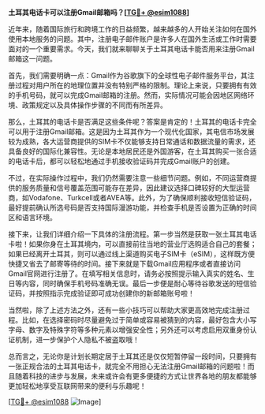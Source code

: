 **土耳其电话卡可以注册Gmail邮箱吗？[[TG💪+ @esim1088](https://t.me/s/esim1088)]**

近年来，随着国际旅行和跨境工作的日益频繁，越来越多的人开始关注如何在国外使用本地服务的问题。其中，注册电子邮件账户是许多人在国外生活或工作时需要面对的一个重要需求。今天，我们就来聊聊关于土耳其电话卡能否用来注册Gmail邮箱这一问题。

首先，我们需要明确一点：Gmail作为谷歌旗下的全球性电子邮件服务平台，其注册过程对用户所在的地理位置并没有特别严格的限制。理论上来说，只要拥有有效的手机号码，就可以完成Gmail邮箱的注册。然而，实际情况可能会因地区网络环境、政策规定以及具体操作步骤的不同而有所差异。

那么，土耳其的电话卡是否满足这些条件呢？答案是肯定的！土耳其的电话卡完全可以用于注册Gmail邮箱。这是因为土耳其作为一个现代化国家，其电信市场发展较为成熟，各大运营商提供的SIM卡不仅能够支持日常通话和数据流量的需求，还具备良好的国际化兼容性。无论是本地居民还是外国游客，在土耳其购买一张合适的电话卡后，都可以轻松地通过手机接收验证码并完成Gmail账户的创建。

不过，在实际操作过程中，我们仍然需要注意一些细节问题。例如，不同运营商提供的服务质量和信号覆盖范围可能存在差异，因此建议选择口碑较好的大型运营商，如Vodafone、Turkcell或者AVEA等。此外，为了确保顺利接收短信验证码，最好提前确认所选号码是否支持国际漫游功能，并检查手机是否设置为正确的时间区和语言环境。

接下来，让我们详细介绍一下具体的注册流程。第一步当然是获取一张土耳其电话卡啦！如果你身在土耳其境内，可以直接前往当地的营业厅选购适合自己的套餐；如果已经离开土耳其，则可以通过线上渠道购买电子SIM卡（eSIM），这样既方便快捷又省去了邮寄等待的时间。接下来就是下载Gmail应用程序或者直接访问Gmail官网进行注册了。在填写相关信息时，请务必按照提示输入真实的姓名、生日等内容，同时确保手机号码准确无误。最后一步便是耐心等待谷歌发送的短信验证码，并按照指示完成验证即可成功创建你的新邮箱账号啦！

当然啦，除了上述方法之外，还有一些小技巧可以帮助大家更高效地完成注册过程。比如，在选择密码时尽量避免过于简单或容易被猜到的内容，最好包含大小写字母、数字及特殊字符等多种元素以增强安全性；另外还可以考虑启用双重身份认证机制，进一步保护个人隐私不被盗取哦！

总而言之，无论你是计划长期定居于土耳其还是仅仅短暂停留一段时间，只要拥有一张正规合法的土耳其电话卡，就完全不用担心无法注册Gmail邮箱的问题啦！而且随着科技的进步与发展，未来或许会有更多便捷的方式让世界各地的朋友都能够更加轻松地享受互联网带来的便利与乐趣呢！

[[TG💪+ @esim1088](https://t.me/s/esim1088) ![Image](https://i.postimg.cc/4NQfJmqS/Snipaste-2025-05-13-00-14-12.png)]